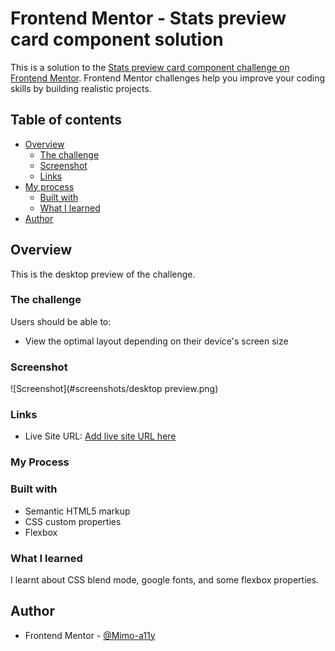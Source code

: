 # Frontend Mentor - Stats preview card component solution

This is a solution to the [Stats preview card component challenge on Frontend Mentor](https://www.frontendmentor.io/challenges/stats-preview-card-component-8JqbgoU62). Frontend Mentor challenges help you improve your coding skills by building realistic projects. 

## Table of contents

- [Overview](#overview)
  - [The challenge](#the-challenge)
  - [Screenshot](#screenshot)
  - [Links](#links)
- [My process](#my-process)
  - [Built with](#built-with)
  - [What I learned](#what-i-learned)
- [Author](#author)

## Overview
This is the desktop preview of the challenge.

### The challenge

Users should be able to:

- View the optimal layout depending on their device's screen size

### Screenshot

![Screenshot](#screenshots/desktop preview.png)

### Links
- Live Site URL: [Add live site URL here](https://your-live-site-url.com)

### My Process

### Built with

- Semantic HTML5 markup
- CSS custom properties
- Flexbox

### What I learned
I learnt about CSS blend mode, google fonts, and some flexbox properties.

## Author
- Frontend Mentor - [@Mimo-a11y](https://www.frontendmentor.io/profile/Mimo-a11y)

